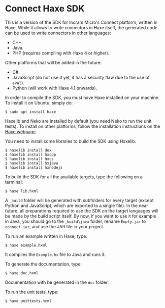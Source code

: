 # Connect Haxe SDK

This is a version of the SDK for Incram Micro's Connect platform, written in Haxe. While it allows to write connectors in Haxe itself, the generated code can be used to write connectors in other languages:

* C++.
* Java.
* PHP (requires compiling with Haxe 4 or higher).

Other platforms that will be added in the future:

* C#.
* JavaScript (do not use it yet, it has a security flaw due to the use of `eval`).
* Python (will work with Haxe 4.1 onwards).

In order to compile the SDK, you must have Haxe installed on your machine. To install it on Ubuntu, simply do:

```shell script
$ sudo apt install haxe
```

Haxelib and Neko are installed by default (you need Neko to run the unit tests). To install on other platforms, follow the installation instructions on the [Haxe webpage](https://haxe.org/).

You need to install some libraries to build the SDK using Haxelib:

```shell script
$ haxelib install dox
$ haxelib install hxcpp
$ haxelib install hxcs
$ haxelib install hxjava
$ haxelib install hxnodejs
```

To build the SDK for all the available targets, type the following on a terminal:

```shell script
$ haxe lib.hxml
```

A `_build` folder will be generated with subfolders for every target (except Python and JavaScript, which are exported to a single file). In the near future, all preparations required to use the SDK on the target languages will be made by the build script itself. By now, if you want to use it for example in Java, you should go to the `_build\java` folder, rename `Empty.jar` to `connect.jar`, and use the JAR file in your project.

To run an example written in Haxe, type:

```shell script
$ haxe example.hxml
```

It compiles the `Example.hx` file to Java and runs it.

To generate the documentation, type:

```shell script
$ haxe doc.hxml
```

Documentation with be generated in the `doc` folder.

To run the unit tests, type:

```shell script
$ haxe unittests.hxml
```
